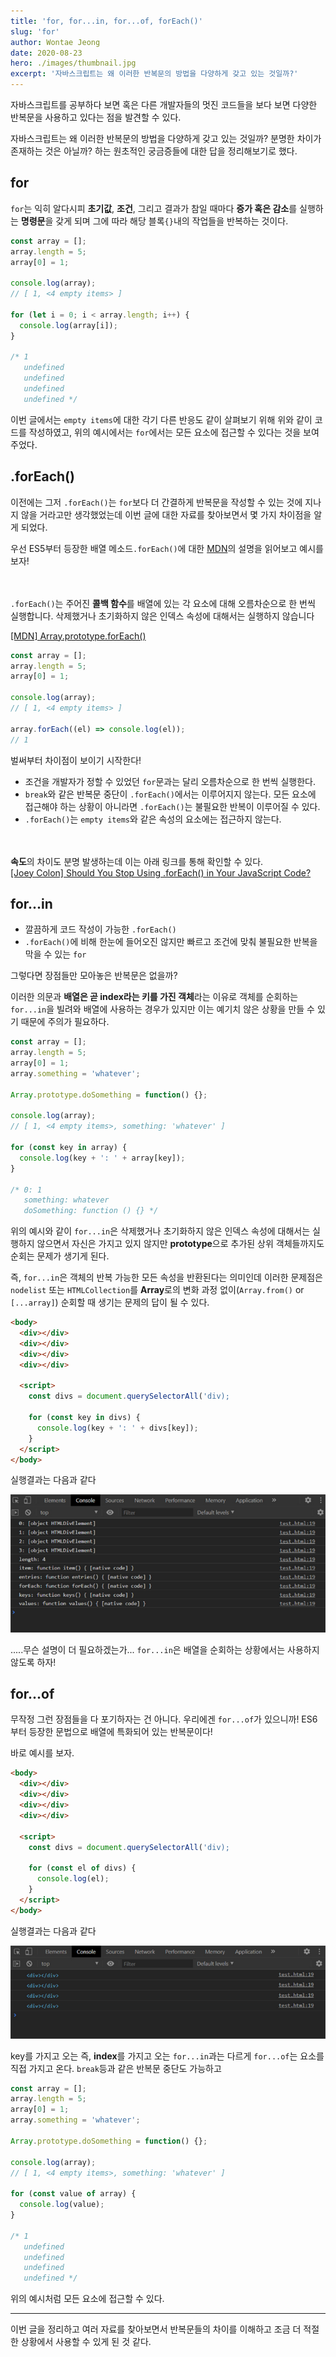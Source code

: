 ```yaml
---
title: 'for, for...in, for...of, forEach()'
slug: 'for'
author: Wontae Jeong
date: 2020-08-23
hero: ./images/thumbnail.jpg
excerpt: '자바스크립트는 왜 이러한 반복문의 방법을 다양하게 갖고 있는 것일까?'
---
```


자바스크립트를 공부하다 보면 혹은 다른 개발자들의 멋진 코드들을 보다 보면
다양한 반복문을 사용하고 있다는 점을 발견할 수 있다.

자바스크립트는 왜 이러한 반복문의 방법을 다양하게 갖고 있는 것일까?
분명한 차이가 존재하는 것은 아닐까? 하는 원초적인 궁금증들에 대한 답을 정리해보기로 했다.

## for

`for`는 익히 알다시피 **초기값**, **조건**, 그리고 결과가 참일 때마다 **증가 혹은 감소**를 실행하는 **명령문**을 갖게 되며 그에 따라 해당 블록`{}`내의 작업들을 반복하는 것이다.

```javascript
const array = [];
array.length = 5;
array[0] = 1;

console.log(array);
// [ 1, <4 empty items> ]

for (let i = 0; i < array.length; i++) {
  console.log(array[i]);
}

/* 1
   undefined
   undefined
   undefined
   undefined */
```

이번 글에서는 `empty items`에 대한 각기 다른 반응도 같이 살펴보기 위해 위와 같이 코드를 작성하였고, 위의 예시에서는 `for`에서는 모든 요소에 접근할 수 있다는 것을 보여주었다.

## .forEach()

이전에는 그저 `.forEach()`는 `for`보다 더 간결하게 반복문을 작성할 수 있는 것에 지나지 않을 거라고만 생각했었는데 이번 글에 대한 자료를 찾아보면서 몇 가지 차이점을 알게 되었다.

우선 ES5부터 등장한 배열 메소드`.forEach()`에 대한 [MDN](https://developer.mozilla.org/ko/docs/Web/JavaScript/Reference/Global_Objects/Array/forEach)의 설명을 읽어보고 예시를 보자!

<p className="box" style="padding: 20px 30px 0">

`.forEach()`는 주어진 **콜백 함수**를 배열에 있는 각 요소에 대해 오름차순으로 한 번씩 실행합니다. 삭제했거나 초기화하지 않은 인덱스 속성에 대해서는 실행하지 않습니다

</p>

[[MDN] Array.prototype.forEach()](https://developer.mozilla.org/ko/docs/Web/JavaScript/Reference/Global_Objects/Array/forEach)

```javascript
const array = [];
array.length = 5;
array[0] = 1;

console.log(array);
// [ 1, <4 empty items> ]

array.forEach((el) => console.log(el));
// 1
```

벌써부터 차이점이 보이기 시작한다!

- 조건을 개발자가 정할 수 있었던 `for`문과는 달리 오름차순으로 한 번씩 실행한다.
- `break`와 같은 반복문 중단이 `.forEach()`에서는 이루어지지 않는다. 모든 요소에 접근해야 하는 상황이 아니라면 `.forEach()`는 불필요한 반복이 이루어질 수 있다.
- `.forEach()`는 `empty items`와 같은 속성의 요소에는 접근하지 않는다.

<p className="box" style="padding: 20px 30px 0">

**속도**의 차이도 분명 발생하는데 이는 아래 링크를 통해 확인할 수 있다.<br />
[[Joey Colon] Should You Stop Using .forEach() in Your JavaScript Code?](https://medium.com/better-programming/should-you-stop-using-foreach-in-your-javascript-code-efe1e86c78e5)

</p>

## for...in

- 깔끔하게 코드 작성이 가능한 `.forEach()`
- `.forEach()`에 비해 한눈에 들어오진 않지만 빠르고 조건에 맞춰 불필요한 반복을 막을 수 있는 `for`

그렇다면 장점들만 모아놓은 반복문은 없을까?

이러한 의문과 **배열은 곧 index라는 키를 가진 객체**라는 이유로 객체를 순회하는 `for...in`을 빌려와 배열에 사용하는 경우가 있지만 이는 예기치 않은 상황을 만들 수 있기 때문에 주의가 필요하다.

```javascript
const array = [];
array.length = 5;
array[0] = 1;
array.something = 'whatever';

Array.prototype.doSomething = function() {};

console.log(array);
// [ 1, <4 empty items>, something: 'whatever' ]

for (const key in array) {
  console.log(key + ': ' + array[key]);
}

/* 0: 1
   something: whatever
   doSomething: function () {} */
```

위의 예시와 같이 `for...in`은 삭제했거나 초기화하지 않은 인덱스 속성에 대해서는 실행하지 않으면서 자신은 가지고 있지 않지만 **prototype**으로 추가된 상위 객체들까지도 순회는 문제가 생기게 된다.

즉, `for...in`은 객체의 반복 가능한 모든 속성을 반환된다는 의미인데 이러한 문제점은 `nodelist` 또는 `HTMLCollection`를 **Array**로의 변화 과정 없이(`Array.from()` or `[...array]`) 순회할 때 생기는 문제의 답이 될 수 있다.

```html
<body>
  <div></div>
  <div></div>
  <div></div>
  <div></div>

  <script>
    const divs = document.querySelectorAll('div);

    for (const key in divs) {
      console.log(key + ': ' + divs[key]);
    }
  </script>
</body>
```

실행결과는 다음과 같다

<img alt="console.log" src="./images/console_1.jpg" />
<br />

.....무슨 설명이 더 필요하겠는가... `for...in`은 배열을 순회하는 상황에서는 사용하지 않도록 하자!

## for...of

무작정 그런 장점들을 다 포기하자는 건 아니다. 우리에겐 `for...of`가 있으니까!
ES6부터 등장한 문법으로 배열에 특화되어 있는 반복문이다!

바로 예시를 보자.

```html
<body>
  <div></div>
  <div></div>
  <div></div>
  <div></div>

  <script>
    const divs = document.querySelectorAll('div);

    for (const el of divs) {
      console.log(el);
    }
  </script>
</body>
```

실행결과는 다음과 같다

<img alt="console.log" src="./images/console_2.jpg" />
<br />

key를 가지고 오는 즉, **index**를 가지고 오는 `for...in`과는 다르게
`for...of`는 요소를 직접 가지고 온다. `break`등과 같은 반복문 중단도 가능하고

```javascript
const array = [];
array.length = 5;
array[0] = 1;
array.something = 'whatever';

Array.prototype.doSomething = function() {};

console.log(array);
// [ 1, <4 empty items>, something: 'whatever' ]

for (const value of array) {
  console.log(value);
}

/* 1
   undefined
   undefined
   undefined
   undefined */
```

위의 예시처럼 모든 요소에 접근할 수 있다.

---

이번 글을 정리하고 여러 자료를 찾아보면서 반복문들의 차이를 이해하고 조금 더 적절한 상황에서 사용할 수 있게 된 것 같다.
